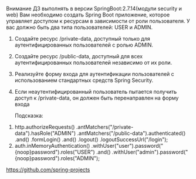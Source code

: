 Внимание ДЗ выполнять в версии SpringBoot:2.7.14(модули security и web)
Вам необходимо создать Spring Boot приложение, которое управляет доступом 
к ресурсам в зависимости от роли пользователя. 
У вас должно быть два типа пользователей: USER и ADMIN.
1. Создайте ресурс /private-data, доступный только 
для аутентифицированных пользователей с ролью ADMIN.
2. Создайте ресурс /public-data, доступный для всех
аутентифицированных пользователей независимо от их роли.
3. Реализуйте форму входа для аутентификации пользователей
с использованием стандартных средств Spring Security.
4. Если неаутентифицированный пользователь пытается получить
доступ к /private-data, он должен быть перенаправлен на форму входа

   Подсказка:
1) http.authorizeRequests()
   .antMatchers("/private-data").hasRole("ADMIN")
   .antMatchers("/public-data").authenticated()
   .and()
   .formLogin()
   .and()
   .logout()
   .logoutSuccessUrl("/login");
2) auth.inMemoryAuthentication()
   .withUser("user").password("{noop}password").roles("USER")
   .and()
   .withUser("admin").password("{noop}password").roles("ADMIN");

https://github.com/spring-projects